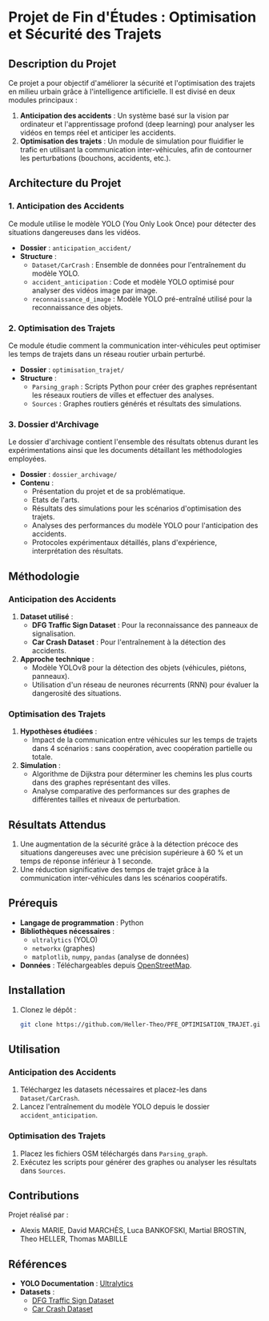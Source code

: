 # Projet de Fin d'Études : Optimisation et Sécurité des Trajets

## Description du Projet

Ce projet a pour objectif d'améliorer la sécurité et l'optimisation des trajets en milieu urbain grâce à l'intelligence artificielle. Il est divisé en deux modules principaux :

1. **Anticipation des accidents** : Un système basé sur la vision par ordinateur et l'apprentissage profond (deep learning) pour analyser les vidéos en temps réel et anticiper les accidents.
2. **Optimisation des trajets** : Un module de simulation pour fluidifier le trafic en utilisant la communication inter-véhicules, afin de contourner les perturbations (bouchons, accidents, etc.).

## Architecture du Projet

### 1. **Anticipation des Accidents**
Ce module utilise le modèle YOLO (You Only Look Once) pour détecter des situations dangereuses dans les vidéos. 
- **Dossier** : `anticipation_accident/`
- **Structure** :
  - `Dataset/CarCrash` : Ensemble de données pour l'entraînement du modèle YOLO.
  - `accident_anticipation` : Code et modèle YOLO optimisé pour analyser des vidéos image par image.
  - `reconnaissance_d_image` : Modèle YOLO pré-entraîné utilisé pour la reconnaissance des objets.

### 2. **Optimisation des Trajets**
Ce module étudie comment la communication inter-véhicules peut optimiser les temps de trajets dans un réseau routier urbain perturbé.
- **Dossier** : `optimisation_trajet/`
- **Structure** :
  - `Parsing_graph` : Scripts Python pour créer des graphes représentant les réseaux routiers de villes et effectuer des analyses.
  - `Sources` : Graphes routiers générés et résultats des simulations.

### 3. **Dossier d'Archivage**
Le dossier d'archivage contient l'ensemble des résultats obtenus durant les expérimentations ainsi que les documents détaillant les méthodologies employées.

- **Dossier** : `dossier_archivage/`
- **Contenu** :
  - Présentation du projet et de sa problématique.
  - Etats de l'arts.
  - Résultats des simulations pour les scénarios d'optimisation des trajets.
  - Analyses des performances du modèle YOLO pour l'anticipation des accidents.
  - Protocoles expérimentaux détaillés, plans d'expérience, interprétation des résultats.

## Méthodologie

### Anticipation des Accidents
1. **Dataset utilisé** :
   - **DFG Traffic Sign Dataset** : Pour la reconnaissance des panneaux de signalisation.
   - **Car Crash Dataset** : Pour l'entraînement à la détection des accidents.
2. **Approche technique** :
   - Modèle YOLOv8 pour la détection des objets (véhicules, piétons, panneaux).
   - Utilisation d'un réseau de neurones récurrents (RNN) pour évaluer la dangerosité des situations.

### Optimisation des Trajets
1. **Hypothèses étudiées** :
   - Impact de la communication entre véhicules sur les temps de trajets dans 4 scénarios : sans coopération, avec coopération partielle ou totale.
2. **Simulation** :
   - Algorithme de Dijkstra pour déterminer les chemins les plus courts dans des graphes représentant des villes.
   - Analyse comparative des performances sur des graphes de différentes tailles et niveaux de perturbation.

## Résultats Attendus
1. Une augmentation de la sécurité grâce à la détection précoce des situations dangereuses avec une précision supérieure à 60 % et un temps de réponse inférieur à 1 seconde.
2. Une réduction significative des temps de trajet grâce à la communication inter-véhicules dans les scénarios coopératifs.

## Prérequis

- **Langage de programmation** : Python
- **Bibliothèques nécessaires** :
  - `ultralytics` (YOLO)
  - `networkx` (graphes)
  - `matplotlib`, `numpy`, `pandas` (analyse de données)
- **Données** : Téléchargeables depuis [OpenStreetMap](https://www.openstreetmap.org/export).

## Installation

1. Clonez le dépôt :
   ```bash
   git clone https://github.com/Heller-Theo/PFE_OPTIMISATION_TRAJET.git
   ```

## Utilisation

### Anticipation des Accidents
1. Téléchargez les datasets nécessaires et placez-les dans `Dataset/CarCrash`.
2. Lancez l'entraînement du modèle YOLO depuis le dossier `accident_anticipation`.

### Optimisation des Trajets
1. Placez les fichiers OSM téléchargés dans `Parsing_graph`.
2. Exécutez les scripts pour générer des graphes ou analyser les résultats dans `Sources`.

## Contributions
Projet réalisé par :
- Alexis MARIE, David MARCHÈS, Luca BANKOFSKI, Martial BROSTIN, Theo HELLER, Thomas MABILLE

## Références
- **YOLO Documentation** : [Ultralytics](https://docs.ultralytics.com)
- **Datasets** :
  - [DFG Traffic Sign Dataset](https://www.vicos.si/resources/dfg)
  - [Car Crash Dataset](https://github.com/Cogito2012/CarCrashDataset)
